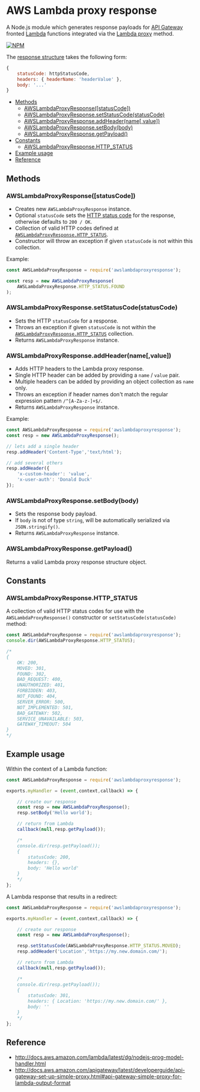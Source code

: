 # AWS Lambda proxy response
A Node.js module which generates response payloads for [API Gateway](https://aws.amazon.com/api-gateway/) fronted [Lambda](https://aws.amazon.com/lambda/) functions integrated via the [Lambda proxy](http://docs.aws.amazon.com/apigateway/latest/developerguide/api-gateway-set-up-simple-proxy.html#api-gateway-proxy-integration-types) method.

[![NPM](https://nodei.co/npm/awslambdaproxyresponse.png?downloads=true)](https://nodei.co/npm/awslambdaproxyresponse/)

The [response structure](https://docs.aws.amazon.com/apigateway/latest/developerguide/set-up-lambda-proxy-integrations.html#api-gateway-simple-proxy-for-lambda-output-format) takes the following form:

```js
{
	statusCode: httpStatusCode,
	headers: { headerName: 'headerValue' },
	body: '...'
}
```

- [Methods](#methods)
	- [AWSLambdaProxyResponse([statusCode])](#awslambdaproxyresponsestatuscode)
	- [AWSLambdaProxyResponse.setStatusCode(statusCode)](#awslambdaproxyresponsesetstatuscodestatuscode)
	- [AWSLambdaProxyResponse.addHeader(name[,value])](#awslambdaproxyresponseaddheadernamevalue)
	- [AWSLambdaProxyResponse.setBody(body)](#awslambdaproxyresponsesetbodybody)
	- [AWSLambdaProxyResponse.getPayload()](#awslambdaproxyresponsegetpayload)
- [Constants](#constants)
	- [AWSLambdaProxyResponse.HTTP_STATUS](#awslambdaproxyresponsehttp_status)
- [Example usage](#example-usage)
- [Reference](#reference)

## Methods

### AWSLambdaProxyResponse([statusCode])
- Creates new `AWSLambdaProxyResponse` instance.
- Optional `statusCode` sets the [HTTP status code](https://en.wikipedia.org/wiki/List_of_HTTP_status_codes) for the response, otherwise defaults to `200 / OK`.
- Collection of valid HTTP codes defined at [`AWSLambdaProxyResponse.HTTP_STATUS`](#awslambdaproxyresponsehttp_status).
- Constructor will throw an exception if given `statusCode` is not within this collection.

Example:

```js
const AWSLambdaProxyResponse = require('awslambdaproxyresponse');

const resp = new AWSLambdaProxyResponse(
	AWSLambdaProxyResponse.HTTP_STATUS.FOUND
);
```

### AWSLambdaProxyResponse.setStatusCode(statusCode)
- Sets the HTTP `statusCode` for a response.
- Throws an exception if given `statusCode` is not within the [`AWSLambdaProxyResponse.HTTP_STATUS`](#awslambdaproxyresponsehttp_status) collection.
- Returns `AWSLambdaProxyResponse` instance.

### AWSLambdaProxyResponse.addHeader(name[,value])
- Adds HTTP headers to the Lambda proxy response.
- Single HTTP header can be added by providing a `name` / `value` pair.
- Multiple headers can be added by providing an object collection as `name` only.
- Throws an exception if header names don't match the regular expression pattern `/^[A-Za-z-]+$/`.
- Returns `AWSLambdaProxyResponse` instance.

Example:

```js
const AWSLambdaProxyResponse = require('awslambdaproxyresponse');
const resp = new AWSLambdaProxyResponse();

// lets add a single header
resp.addHeader('Content-Type','text/html');

// add several others
resp.addHeader({
	'x-custom-header': 'value',
	'x-user-auth': 'Donald Duck'
});
```

### AWSLambdaProxyResponse.setBody(body)
- Sets the response body payload.
- If `body` is not of type `string`, will be automatically serialized via `JSON.stringify()`.
- Returns `AWSLambdaProxyResponse` instance.

### AWSLambdaProxyResponse.getPayload()
Returns a valid Lambda proxy response structure object.

## Constants

### AWSLambdaProxyResponse.HTTP_STATUS
A collection of valid HTTP status codes for use with the `AWSLambdaProxyResponse()` constructor or `setStatusCode(statusCode)` method:

```js
const AWSLambdaProxyResponse = require('awslambdaproxyresponse');
console.dir(AWSLambdaProxyResponse.HTTP_STATUS);

/*
{
	OK: 200,
	MOVED: 301,
	FOUND: 302,
	BAD_REQUEST: 400,
	UNAUTHORIZED: 401,
	FORBIDDEN: 403,
	NOT_FOUND: 404,
	SERVER_ERROR: 500,
	NOT_IMPLEMENTED: 501,
	BAD_GATEWAY: 502,
	SERVICE_UNAVAILABLE: 503,
	GATEWAY_TIMEOUT: 504
}
*/
```

## Example usage
Within the context of a Lambda function:

```js
const AWSLambdaProxyResponse = require('awslambdaproxyresponse');

exports.myHandler = (event,context,callback) => {

	// create our response
	const resp = new AWSLambdaProxyResponse();
	resp.setBody('Hello world');

	// return from Lambda
	callback(null,resp.getPayload());

	/*
	console.dir(resp.getPayload());
	{
		statusCode: 200,
		headers: {},
		body: 'Hello world'
	}
	*/
};
```

A Lambda response that results in a redirect:

```js
const AWSLambdaProxyResponse = require('awslambdaproxyresponse');

exports.myHandler = (event,context,callback) => {

	// create our response
	const resp = new AWSLambdaProxyResponse();

	resp.setStatusCode(AWSLambdaProxyResponse.HTTP_STATUS.MOVED);
	resp.addHeader('Location','https://my.new.domain.com/');

	// return from Lambda
	callback(null,resp.getPayload());

	/*
	console.dir(resp.getPayload());
	{
		statusCode: 301,
		headers: { Location: 'https://my.new.domain.com/' },
		body: ''
	}
	*/
};
```

## Reference
- http://docs.aws.amazon.com/lambda/latest/dg/nodejs-prog-model-handler.html
- http://docs.aws.amazon.com/apigateway/latest/developerguide/api-gateway-set-up-simple-proxy.html#api-gateway-simple-proxy-for-lambda-output-format
